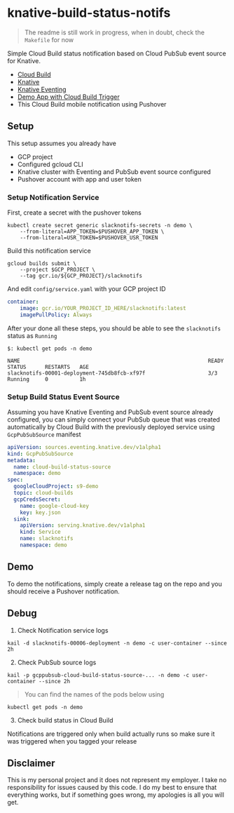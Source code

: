 # knative-build-status-notifs

> The readme is still work in progress, when in doubt, check the `Makefile` for now

Simple Cloud Build status notification based on Cloud PubSub event source for Knative.

* [Cloud Build](https://cloud.google.com/cloud-build/)
* [Knative](https://github.com/knative/docs)
* [Knative Eventing](https://github.com/knative/docs/tree/master/eventing)
* [Demo App with Cloud Build Trigger](github.com/mchmarny/knative-gitops-using-cloud-build)
* This Cloud Build mobile notification using Pushover


## Setup

This setup assumes you already have

* GCP project
* Configured gcloud CLI
* Knative cluster with Eventing and PubSub event source configured
* Pushover account with app and user token

### Setup Notification Service

First, create a secret with the pushover tokens

```shell
kubectl create secret generic slacknotifs-secrets -n demo \
	--from-literal=APP_TOKEN=$PUSHOVER_APP_TOKEN \
	--from-literal=USR_TOKEN=$PUSHOVER_USR_TOKEN
```

Build this notification service

```shell
gcloud builds submit \
	--project $GCP_PROJECT \
	--tag gcr.io/${GCP_PROJECT}/slacknotifs
```

And edit `config/service.yaml` with your GCP project ID

```yaml
container:
    image: gcr.io/YOUR_PROJECT_ID_HERE/slacknotifs:latest
    imagePullPolicy: Always
```

After your done all these steps, you should be able to see the `slacknotifs` status as `Running`

```shell
$: kubectl get pods -n demo

NAME                                                            READY     STATUS      RESTARTS   AGE
slacknotifs-00001-deployment-745db8fcb-xf97f                    3/3       Running     0          1h
```

### Setup Build Status Event Source

Assuming you have Knative Eventing and PubSub event source already configured, you can simply connect your PubSub queue that was created automatically by Cloud Build with the previously deployed service using `GcpPubSubSource` manifest

```yaml
apiVersion: sources.eventing.knative.dev/v1alpha1
kind: GcpPubSubSource
metadata:
  name: cloud-build-status-source
  namespace: demo
spec:
  googleCloudProject: s9-demo
  topic: cloud-builds
  gcpCredsSecret:
    name: google-cloud-key
    key: key.json
  sink:
    apiVersion: serving.knative.dev/v1alpha1
    kind: Service
    name: slacknotifs
    namespace: demo
```

## Demo

To demo the notifications, simply create a release tag on the repo and you should receive a Pushover notification.

## Debug

1. Check Notification service logs

```shell
kail -d slacknotifs-00006-deployment -n demo -c user-container --since 2h
```


2. Check PubSub source logs

```shell
kail -p gcppubsub-cloud-build-status-source-... -n demo -c user-container --since 2h
```

> You can find the names of the pods below using

```shell
kubectl get pods -n demo
```

3. Check build status in Cloud Build

Notifications are triggered only when build actually runs so make sure it was triggered when you tagged your release

## Disclaimer

This is my personal project and it does not represent my employer. I take no responsibility for issues caused by this code. I do my best to ensure that everything works, but if something goes wrong, my apologies is all you will get.
